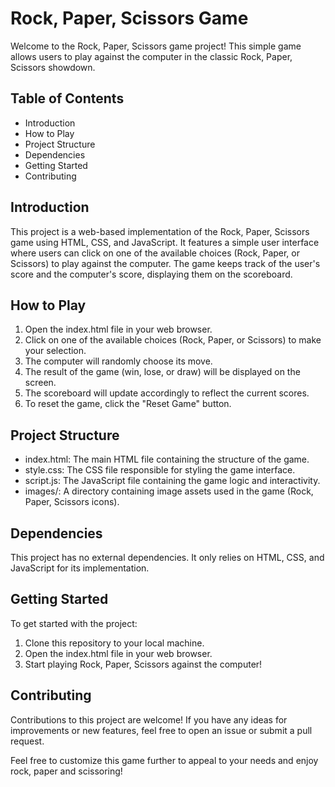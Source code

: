# Rock, Paper, Scissors Game
Welcome to the Rock, Paper, Scissors game project! This simple game allows users to play against the computer in the classic Rock, Paper, Scissors showdown.

## Table of Contents
- Introduction
- How to Play
- Project Structure
- Dependencies
- Getting Started
- Contributing

## Introduction
This project is a web-based implementation of the Rock, Paper, Scissors game using HTML, CSS, and JavaScript. It features a simple user interface where users can click on one of the available choices (Rock, Paper, or Scissors) to play against the computer. The game keeps track of the user's score and the computer's score, displaying them on the scoreboard.

## How to Play
1. Open the index.html file in your web browser.
2. Click on one of the available choices (Rock, Paper, or Scissors) to make your selection.
3. The computer will randomly choose its move.
4. The result of the game (win, lose, or draw) will be displayed on the screen.
5. The scoreboard will update accordingly to reflect the current scores.
6. To reset the game, click the "Reset Game" button.

## Project Structure
- index.html: The main HTML file containing the structure of the game.
- style.css: The CSS file responsible for styling the game interface.
- script.js: The JavaScript file containing the game logic and interactivity.
- images/: A directory containing image assets used in the game (Rock, Paper, Scissors icons).

## Dependencies
This project has no external dependencies. It only relies on HTML, CSS, and JavaScript for its implementation.

## Getting Started
To get started with the project:
1. Clone this repository to your local machine.
2. Open the index.html file in your web browser.
3. Start playing Rock, Paper, Scissors against the computer!

## Contributing
Contributions to this project are welcome! If you have any ideas for improvements or new features, feel free to open an issue or submit a pull request.

Feel free to customize this game further to appeal to your needs and enjoy rock, paper and scissoring!